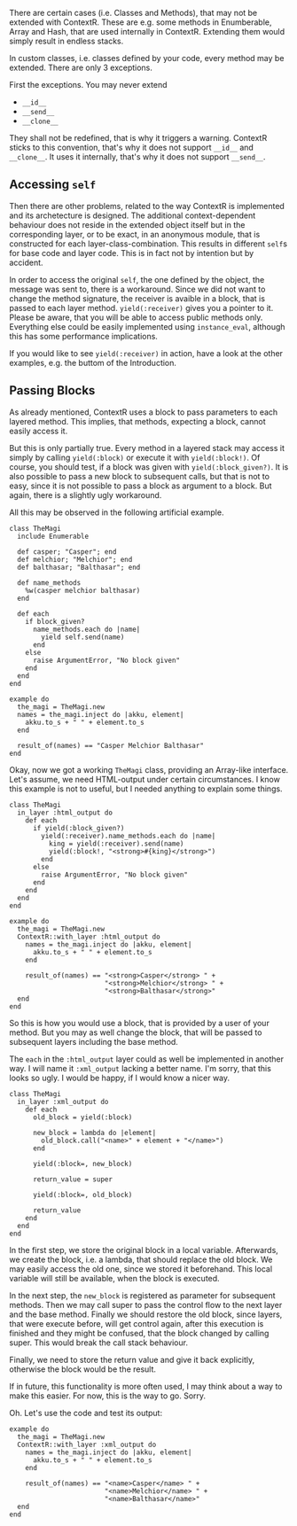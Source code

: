 There are certain cases (i.e. Classes and Methods), that may not be extended
with ContextR. These are e.g. some methods in Enumberable, Array and Hash, 
that are used internally in ContextR. Extending them would simply result in 
endless stacks.

In custom classes, i.e. classes defined by your code, every method may be 
extended. There are only 3 exceptions.

First the exceptions. You may never extend

* `__id__`
* `__send__`
* `__clone__`

They shall not be redefined, that is why it triggers a warning. ContextR sticks
to this convention, that's why it does not support `__id__` and `__clone__`. It
uses it internally, that's why it does not support `__send__`.

Accessing `self`
----------------

Then there are other problems, related to the way ContextR is implemented and
its archetecture is designed. The additional context-dependent behaviour does 
not reside in the extended object itself but in the corresponding layer, or to
be exact, in an anonymous module, that is constructed for each 
layer-class-combination. This results in different `self`s for base code and
layer code. This is in fact not by intention but by accident.

In order to access the original `self`, the one defined by the object, the 
message was sent to, there is a workaround. Since we did not want to change
the method signature, the receiver is avaible in a block, that is passed to
each layer method. `yield(:receiver)` gives you a pointer to it. Please be 
aware, that you will be able to access public methods only. Everything else 
could be easily implemented using `instance_eval`, although this has some 
performance implications.

If you would like to see `yield(:receiver)` in action, have a look at the other
examples, e.g. the buttom of the Introduction.

Passing Blocks
--------------

As already mentioned, ContextR uses a block to pass parameters to each layered
method. This implies, that methods, expecting a block, cannot easily access it.

But this is only partially true. Every method in a layered stack may access it
simply by calling `yield(:block)` or execute it with `yield(:block!)`. Of 
course, you should test, if a block was given with `yield(:block_given?)`. It 
is also possible to pass a new block to subsequent calls, but that is not to 
easy, since it is not possible to pass a block as argument to a block. But 
again, there is a slightly ugly workaround.

All this may be observed in the following artificial example.

    class TheMagi
      include Enumerable

      def casper; "Casper"; end
      def melchior; "Melchior"; end
      def balthasar; "Balthasar"; end

      def name_methods
        %w(casper melchior balthasar)
      end

      def each
        if block_given?
          name_methods.each do |name|
            yield self.send(name)
          end
        else
          raise ArgumentError, "No block given"
        end
      end
    end

    example do
      the_magi = TheMagi.new
      names = the_magi.inject do |akku, element|
        akku.to_s + " " + element.to_s 
      end

      result_of(names) == "Casper Melchior Balthasar"
    end

Okay, now we got a working `TheMagi` class, providing an Array-like interface.
Let's assume, we need HTML-output under certain circumstances. I know this
example is not to useful, but I needed anything to explain some things.

    class TheMagi
      in_layer :html_output do
        def each
          if yield(:block_given?)
            yield(:receiver).name_methods.each do |name|
              king = yield(:receiver).send(name)
              yield(:block!, "<strong>#{king}</strong>")
            end
          else
            raise ArgumentError, "No block given"
          end
        end
      end
    end

    example do
      the_magi = TheMagi.new
      ContextR::with_layer :html_output do
        names = the_magi.inject do |akku, element|
          akku.to_s + " " + element.to_s 
        end

        result_of(names) == "<strong>Casper</strong> " +
                            "<strong>Melchior</strong> " +
                            "<strong>Balthasar</strong>"
      end
    end

So this is how you would use a block, that is provided by a user of your method.
But you may as well change the block, that will be passed to subsequent layers
including the base method.

The `each` in the `:html_output` layer could as well be implemented in another
way. I will name it `:xml_output` lacking a better name. I'm sorry, that this
looks so ugly. I would be happy, if I would know a nicer way.

    class TheMagi
      in_layer :xml_output do
        def each
          old_block = yield(:block)

          new_block = lambda do |element|
            old_block.call("<name>" + element + "</name>")
          end

          yield(:block=, new_block)

          return_value = super

          yield(:block=, old_block)

          return_value
        end
      end
    end
 
In the first step, we store the original block in a local variable. Afterwards,
we create the block, i.e. a lambda, that should replace the old block. We
may easily access the old one, since we stored it beforehand. This local 
variable will still be available, when the block is executed.

In the next step, the `new_block` is registered as parameter for subsequent 
methods. Then we may call super to pass the control flow to the next layer and
the base method. Finally we should restore the old block, since layers, that
were execute before, will get control again, after this execution is finished 
and they might be confused, that the block changed by calling super. This would
break the call stack behaviour.

Finally, we need to store the return value and give it back explicitly, 
otherwise the block would be the result.

If in future, this functionality is more often used, I may think about a way
to make this easier. For now, this is the way to go. Sorry.

Oh. Let's use the code and test its output:

    example do
      the_magi = TheMagi.new
      ContextR::with_layer :xml_output do
        names = the_magi.inject do |akku, element|
          akku.to_s + " " + element.to_s 
        end

        result_of(names) == "<name>Casper</name> " +
                            "<name>Melchior</name> " +
                            "<name>Balthasar</name>"
      end
    end
